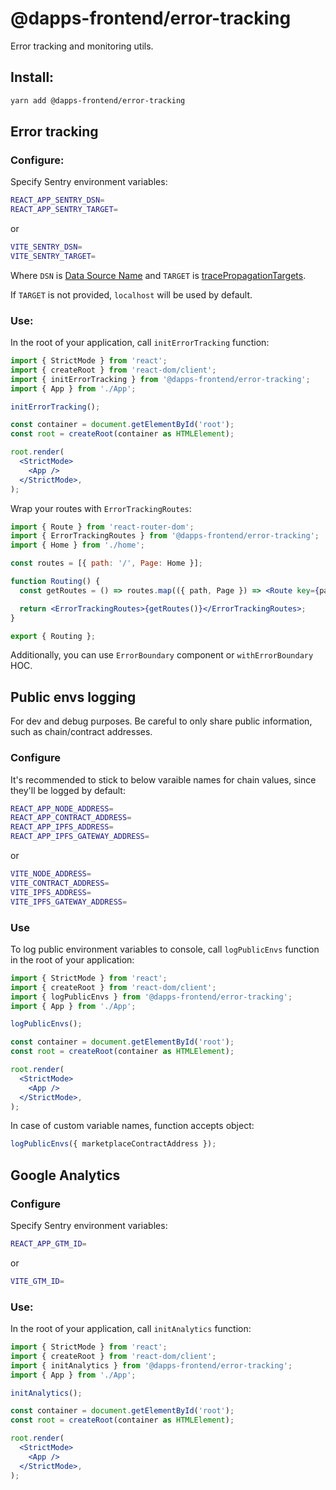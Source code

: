 # @dapps-frontend/error-tracking

Error tracking and monitoring utils.

## Install:

```sh
yarn add @dapps-frontend/error-tracking
```

## Error tracking

### Configure:

Specify Sentry environment variables:

```sh
REACT_APP_SENTRY_DSN=
REACT_APP_SENTRY_TARGET=
```

or

```sh
VITE_SENTRY_DSN=
VITE_SENTRY_TARGET=
```

Where `DSN` is [Data Source Name](https://docs.sentry.io/product/sentry-basics/concepts/dsn-explainer/) and `TARGET` is [tracePropagationTargets](https://docs.sentry.io/platforms/javascript/performance/instrumentation/automatic-instrumentation/#tracepropagationtargets).

If `TARGET` is not provided, `localhost` will be used by default.

### Use:

In the root of your application, call `initErrorTracking` function:

```jsx
import { StrictMode } from 'react';
import { createRoot } from 'react-dom/client';
import { initErrorTracking } from '@dapps-frontend/error-tracking';
import { App } from './App';

initErrorTracking();

const container = document.getElementById('root');
const root = createRoot(container as HTMLElement);

root.render(
  <StrictMode>
    <App />
  </StrictMode>,
);
```

Wrap your routes with `ErrorTrackingRoutes`:

```jsx
import { Route } from 'react-router-dom';
import { ErrorTrackingRoutes } from '@dapps-frontend/error-tracking';
import { Home } from './home';

const routes = [{ path: '/', Page: Home }];

function Routing() {
  const getRoutes = () => routes.map(({ path, Page }) => <Route key={path} path={path} element={<Page />} />);

  return <ErrorTrackingRoutes>{getRoutes()}</ErrorTrackingRoutes>;
}

export { Routing };
```

Additionally, you can use `ErrorBoundary` component or `withErrorBoundary` HOC.

## Public envs logging

For dev and debug purposes. Be careful to only share public information, such as chain/contract addresses.

### Configure

It's recommended to stick to below varaible names for chain values, since they'll be logged by default:

```sh
REACT_APP_NODE_ADDRESS=
REACT_APP_CONTRACT_ADDRESS=
REACT_APP_IPFS_ADDRESS=
REACT_APP_IPFS_GATEWAY_ADDRESS=
```

or

```sh
VITE_NODE_ADDRESS=
VITE_CONTRACT_ADDRESS=
VITE_IPFS_ADDRESS=
VITE_IPFS_GATEWAY_ADDRESS=
```

### Use

To log public environment variables to console, call `logPublicEnvs` function in the root of your application:

```jsx
import { StrictMode } from 'react';
import { createRoot } from 'react-dom/client';
import { logPublicEnvs } from '@dapps-frontend/error-tracking';
import { App } from './App';

logPublicEnvs();

const container = document.getElementById('root');
const root = createRoot(container as HTMLElement);

root.render(
  <StrictMode>
    <App />
  </StrictMode>,
);
```

In case of custom variable names, function accepts object:

```ts
logPublicEnvs({ marketplaceContractAddress });
```

## Google Analytics

### Configure

Specify Sentry environment variables:

```sh
REACT_APP_GTM_ID=
```

or

```sh
VITE_GTM_ID=
```

### Use:

In the root of your application, call `initAnalytics` function:

```jsx
import { StrictMode } from 'react';
import { createRoot } from 'react-dom/client';
import { initAnalytics } from '@dapps-frontend/error-tracking';
import { App } from './App';

initAnalytics();

const container = document.getElementById('root');
const root = createRoot(container as HTMLElement);

root.render(
  <StrictMode>
    <App />
  </StrictMode>,
);
```
